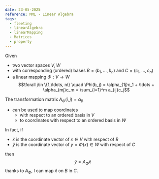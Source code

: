 ```yaml
---
date: 23-05-2025
reference: MML - Linear Algebra
tags:
  - fleeting
  - linearAlgebra
  - linearMapping
  - Matrices
  - property
---
```

Given 
- two vector spaces $V,W$
- with corresponding (ordered) bases $B=(b_1,\ldots,b_n)$ and $C=(c_1,\ldots,c_n)$
- a linear mapping $\Phi: V \to W$ $$\forall j\in \{1,\ldots, n\} \quad \Phi(b_j) = \alpha_{1j}c_1 + \ldots + \alpha_{mj}c_m = \sum_{i=1}^m a_{ij}c_j$$

The transformation matrix $A_\Phi (i,j)= \alpha_{ij}$ 
- can be used to map coordinates 
	- with respect to an ordered basis in $V$ 
	- to coordinates with respect to an ordered basis in $W$

In fact, if
- $\hat x$ is the coordinate vector of $x\in V$ with respect of $B$
- $\hat y$ is the coordinate vector of $y = \Phi(x) \in W$ with respect of $C$

then $$\hat y = A_\Phi \hat x$$thanks to $A_\Phi$, I can map $\hat x$ on $B$ in $C$.